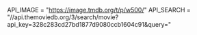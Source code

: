 
API_IMAGE  = "https://image.tmdb.org/t/p/w500/"
API_SEARCH = "//api.themoviedb.org/3/search/movie?api_key=328c283cd27bd1877d9080ccb1604c91&query="